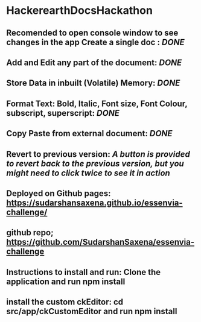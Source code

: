 # HackerearthDocsHackathon
Recomended to open console window to see changes in the app
Create a single doc : ***DONE***
-
Add and Edit any part of the document: ***DONE***
-
Store Data in inbuilt (Volatile) Memory: ***DONE***
-
Format Text: Bold, Italic, Font size, Font Colour, subscript, superscript: ***DONE***
-
Copy Paste from external document: ***DONE***
-
Revert to previous version: ***A button is provided to revert back to the previous version, but you might need to click twice to see it in action***
-
Deployed on Github pages: https://sudarshansaxena.github.io/essenvia-challenge/
-
github repo; https://github.com/SudarshanSaxena/essenvia-challenge
-
Instructions to install and run: 
Clone the application and run npm install
-
install the custom ckEditor:
cd src/app/ckCustomEditor and run npm install
-
